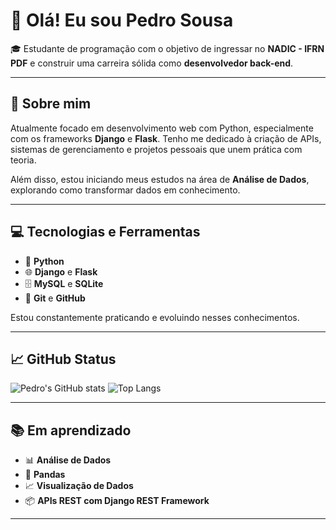 # 👋 Olá! Eu sou Pedro Sousa

🎓 Estudante de programação com o objetivo de ingressar no **NADIC - IFRN PDF** e construir uma carreira sólida como **desenvolvedor back-end**.

---

## 🚀 Sobre mim

Atualmente focado em desenvolvimento web com Python, especialmente com os frameworks **Django** e **Flask**. Tenho me dedicado à criação de APIs, sistemas de gerenciamento e projetos pessoais que unem prática com teoria.

Além disso, estou iniciando meus estudos na área de **Análise de Dados**, explorando como transformar dados em conhecimento.

---

## 💻 Tecnologias e Ferramentas

- 🐍 **Python**
- 🌐 **Django** e **Flask**
- 🗄️ **MySQL** e **SQLite**
- 🔧 **Git** e **GitHub**

Estou constantemente praticando e evoluindo nesses conhecimentos.

---

## 📈 GitHub Status

![Pedro's GitHub stats](https://github-readme-stats.vercel.app/api?username=pedrosousa-dev&show_icons=true&theme=radical)
![Top Langs](https://github-readme-stats.vercel.app/api/top-langs/?username=pedrosousa-dev&layout=compact&theme=radical)

---

## 📚 Em aprendizado

- 📊 **Análise de Dados**
- 🐼 **Pandas**
- 📈 **Visualização de Dados**
- 📦 **APIs REST com Django REST Framework**

---
